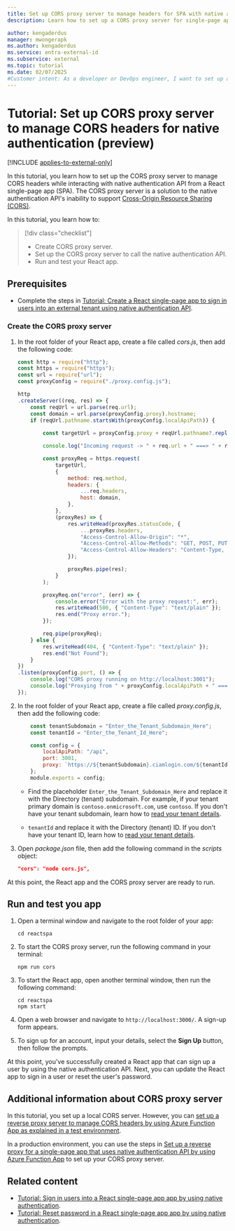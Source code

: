 ```yaml
---
title: Set up CORS proxy server to manage headers for SPA with native authentication
description: Learn how to set up a CORS proxy server for single-page application that uses native authentication API.

author: kengaderdus
manager: mwongerapk
ms.author: kengaderdus
ms.service: entra-external-id
ms.subservice: external
ms.topic: tutorial
ms.date: 02/07/2025
#Customer intent: As a developer or DevOps engineer, I want to set up a CORS proxy server for a React single-page application that uses native authentication API so that I can manage CORS headers and enable the app to interact with the native authentication API.
---
```


# Tutorial: Set up CORS proxy server to manage CORS headers for native authentication (preview)

[!INCLUDE [applies-to-external-only](../external-id/includes/applies-to-external-only.md)]

In this tutorial, you learn how to set up the CORS proxy server to manage CORS headers while interacting with native authentication API from a React single-page app (SPA). The CORS proxy server is a solution to the native authentication API's inability to support [Cross-Origin Resource Sharing (CORS)](https://developer.mozilla.org/docs/Web/HTTP/CORS).

In this tutorial, you learn how to:

>[!div class="checklist"]
>
> - Create CORS proxy server.
> - Set up the CORS proxy server to call the native authentication API.
> - Run and test your React app.

## Prerequisites

- Complete the steps in [Tutorial: Create a React single-page app to sign in users into an external tenant using native authentication API](tutorial-native-authentication-single-page-app-react-sign-up.md).  

### Create the CORS proxy server

1. In the root folder of your React app, create a file called *cors.js*, then add the following code:

    ```javascript
    const http = require("http");
    const https = require("https");
    const url = require("url");
    const proxyConfig = require("./proxy.config.js");

    http
    .createServer((req, res) => {
        const reqUrl = url.parse(req.url);
        const domain = url.parse(proxyConfig.proxy).hostname;
        if (reqUrl.pathname.startsWith(proxyConfig.localApiPath)) {
        
            const targetUrl = proxyConfig.proxy + reqUrl.pathname?.replace(proxyConfig.localApiPath, "") + (reqUrl.search || "");

            console.log("Incoming request -> " + req.url + " ===> " + reqUrl.pathname);

            const proxyReq = https.request(
                targetUrl,
                {
                    method: req.method,
                    headers: {
                        ...req.headers,
                        host: domain,
                    },
                },
                (proxyRes) => {
                    res.writeHead(proxyRes.statusCode, {
                        ...proxyRes.headers,
                        "Access-Control-Allow-Origin": "*",
                        "Access-Control-Allow-Methods": "GET, POST, PUT, DELETE, OPTIONS",
                        "Access-Control-Allow-Headers": "Content-Type, Authorization",
                    });

                    proxyRes.pipe(res);
                }
            );

            proxyReq.on("error", (err) => {
                console.error("Error with the proxy request:", err);
                res.writeHead(500, { "Content-Type": "text/plain" });
                res.end("Proxy error.");
            });

            req.pipe(proxyReq);
        } else {
            res.writeHead(404, { "Content-Type": "text/plain" });
            res.end("Not Found");
        }
    })
    .listen(proxyConfig.port, () => {
        console.log("CORS proxy running on http://localhost:3001");
        console.log("Proxying from " + proxyConfig.localApiPath + " ===> " + proxyConfig.proxy);
    });
    ```

1. In the root folder of your React app, create a file called *proxy.config.js*, then add the following code:

    ```javascript
        const tenantSubdomain = "Enter_the_Tenant_Subdomain_Here";
        const tenantId = "Enter_the_Tenant_Id_Here";
    
        const config = {
            localApiPath: "/api",
            port: 3001,
            proxy: `https://${tenantSubdomain}.ciamlogin.com/${tenantId}`,
        };
        module.exports = config;
    ```

    - Find the placeholder `Enter_the_Tenant_Subdomain_Here` and replace it with the Directory (tenant) subdomain. For example, if your tenant primary domain is `contoso.onmicrosoft.com`, use `contoso`. If you don't have your tenant subdomain, learn how to [read your tenant details](../external-id/customers/how-to-create-external-tenant-portal.md#get-the-external-tenant-details).

    - `tenantId` and replace it with the Directory (tenant) ID. If you don't have your tenant ID, learn how to [read your tenant details](../external-id/customers/how-to-create-external-tenant-portal.md#get-the-external-tenant-details).

1. Open *package.json* file, then add the following command in the *scripts* object:

    ```json
    "cors": "node cors.js",
    ```

At this point, the React app and the CORS proxy server are ready to run.

## Run and test you app

1. Open a terminal window and navigate to the root folder of your app:

    ```console
    cd reactspa
    ```

1. To start the CORS proxy server, run the following command in your terminal:

    ```console
    npm run cors
    ```

1. To start the React app, open another terminal window, then run the following command:

    ```console
    cd reactspa
    npm start
    ```

1. Open a web browser and navigate to `http://localhost:3000/`. A sign-up form appears.

1. To sign up for an account, input your details, select the **Sign Up** button, then follow the prompts.

At this point, you've successfully created a React app that can sign up a user by using the native authentication API. Next, you can update the React app to sign in a user or reset the user's password.

## Additional information about CORS proxy server

In this tutorial, you set up a local CORS server. However, you can [set up a reverse proxy server to manage CORS headers by using Azure Function App as explained in a test environment](how-to-native-authentication-cors-solution-test-environment.md).

In a production environment, you can use the steps in [Set up a reverse proxy for a single-page app that uses native authentication API by using Azure Function App](how-to-native-authentication-cors-solution-production-environment.md) to set up your CORS proxy server.

## Related content

- [Tutorial: Sign in users into a React single-page app app by using native authentication](tutorial-native-authentication-single-page-app-react-sign-in.md).
- [Tutorial: Reset password in a React single-page app app by using native authentication](tutorial-native-authentication-single-page-app-react-reset-password.md).